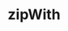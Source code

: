 # zipWith

<!-- TODO-START
TODO: Fill short description here.

## Type signature

TODO: Fill type signature down below.

```
any ⇒ any
```

## Examples

TODO: List at least one example down below.

```javascript
zipWith(); // ⇒ TODO
```

## Questions

TODO: List questions that may this function answers.
TODO-END -->

